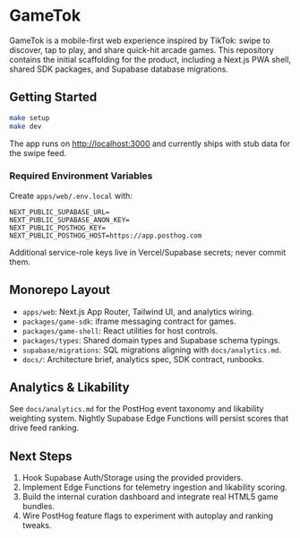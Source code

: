 # GameTok

GameTok is a mobile-first web experience inspired by TikTok: swipe to discover, tap to play, and share quick-hit arcade games. This repository contains the initial scaffolding for the product, including a Next.js PWA shell, shared SDK packages, and Supabase database migrations.

## Getting Started

```bash
make setup
make dev
```

The app runs on [http://localhost:3000](http://localhost:3000) and currently ships with stub data for the swipe feed.

### Required Environment Variables
Create `apps/web/.env.local` with:

```
NEXT_PUBLIC_SUPABASE_URL=
NEXT_PUBLIC_SUPABASE_ANON_KEY=
NEXT_PUBLIC_POSTHOG_KEY=
NEXT_PUBLIC_POSTHOG_HOST=https://app.posthog.com
```

Additional service-role keys live in Vercel/Supabase secrets; never commit them.

## Monorepo Layout
- `apps/web`: Next.js App Router, Tailwind UI, and analytics wiring.
- `packages/game-sdk`: iframe messaging contract for games.
- `packages/game-shell`: React utilities for host controls.
- `packages/types`: Shared domain types and Supabase schema typings.
- `supabase/migrations`: SQL migrations aligning with `docs/analytics.md`.
- `docs/`: Architecture brief, analytics spec, SDK contract, runbooks.

## Analytics & Likability
See `docs/analytics.md` for the PostHog event taxonomy and likability weighting system. Nightly Supabase Edge Functions will persist scores that drive feed ranking.

## Next Steps
1. Hook Supabase Auth/Storage using the provided providers.
2. Implement Edge Functions for telemetry ingestion and likability scoring.
3. Build the internal curation dashboard and integrate real HTML5 game bundles.
4. Wire PostHog feature flags to experiment with autoplay and ranking tweaks.
